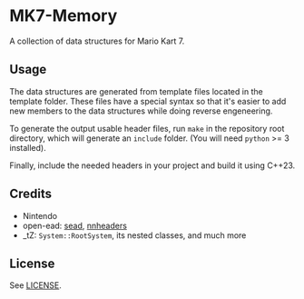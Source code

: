 # MK7-Memory
A collection of data structures for Mario Kart 7.

## Usage
The data structures are generated from template files located in the template folder.
These files have a special syntax so that it's easier to add new members to the data
structures while doing reverse engeneering.

To generate the output usable header files, run `make` in the repository root directory,
which will generate an `include` folder. (You will need `python` >= 3 installed).

Finally, include the needed headers in your project and build it using C++23.

## Credits
- Nintendo
- open-ead: [sead](https://github.com/open-ead/sead), [nnheaders](https://github.com/open-ead/nnheaders)
- _tZ: `System::RootSystem`, its nested classes, and much more

## License
See [LICENSE](LICENSE).
